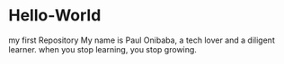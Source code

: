 # Hello-World
my first Repository
My name is Paul Onibaba, a tech lover and a diligent learner. when you stop learning, you stop growing.
